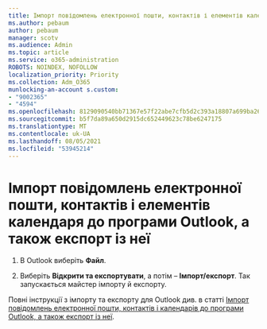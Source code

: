 ```yaml
---
title: Імпорт повідомлень електронної пошти, контактів і елементів календаря до програми Outlook, а також експорт із неї
ms.author: pebaum
author: pebaum
manager: scotv
ms.audience: Admin
ms.topic: article
ms.service: o365-administration
ROBOTS: NOINDEX, NOFOLLOW
localization_priority: Priority
ms.collection: Adm_O365
munlocking-an-account s.custom:
- "9002365"
- "4594"
ms.openlocfilehash: 8129090540bb71367e57f22abe7cfb5d2c393a18807a699ba26440928a87fbe7
ms.sourcegitcommit: b5f7da89a650d2915dc652449623c78be6247175
ms.translationtype: MT
ms.contentlocale: uk-UA
ms.lasthandoff: 08/05/2021
ms.locfileid: "53945214"
---
```

# <a name="import-and-export-outlook-email-contacts-and-calendar-items"></a>Імпорт повідомлень електронної пошти, контактів і елементів календаря до програми Outlook, а також експорт із неї

1. В Outlook виберіть **Файл**.

2. Виберіть **Відкрити та експортувати**, а потім – **Імпорт/експорт**. Так запускається майстер імпорту й експорту.

Повні інструкції з імпорту та експорту для Outlook див. в статті [Імпорт повідомлень електронної пошти, контактів і календарів до програми Outlook, а також експорт із неї](https://support.office.com/article/import-and-export-outlook-email-contacts-and-calendar-92577192-3881-4502-b79d-c3bbada6c8ef).

